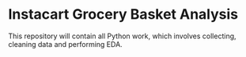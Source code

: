 # Instacart Grocery Basket Analysis
This repository will contain all Python work, which involves collecting, cleaning data and performing EDA.
